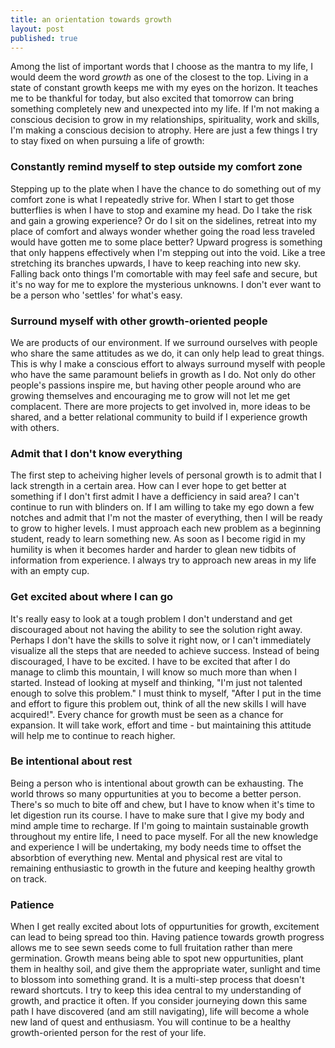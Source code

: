 ```yaml
---
title: an orientation towards growth
layout: post
published: true
---
```


Among the list of important words that I choose as the mantra to my life, I would deem the word _growth_ as one of the closest to the top. Living in a state of constant growth keeps me with my eyes on the horizon. It teaches me to be thankful for today, but also excited that tomorrow can bring something completely new and unexpected into my life. If I'm not making a conscious decision to grow in my relationships, spirituality, work and skills, I'm making a conscious decision to atrophy. Here are just a few things I try to stay fixed on when pursuing a life of growth:

### Constantly remind myself to step outside my comfort zone

Stepping up to the plate when I have the chance to do something out of my comfort zone is what I repeatedly strive for. When I start to get those butterflies is when I have to stop and examine my head. Do I take the risk and gain a growing experience? Or do I sit on the sidelines, retreat into my place of comfort and always wonder whether going the road less traveled would have gotten me to some place better? Upward progress is something that only happens effectively when I'm stepping out into the void. Like a tree stretching its branches upwards, I have to keep reaching into new sky. Falling back onto things I'm comortable with may feel safe and secure, but it's no way for me to explore the mysterious unknowns. I don't ever want to be a person who 'settles' for what's easy.  

### Surround myself with other growth-oriented people

We are products of our environment. If we surround ourselves with people who share the same attitudes as we do, it can only help lead to great things. This is why I make a conscious effort to always surround myself with people who have the same paramount beliefs in growth as I do. Not only do other people's passions inspire me, but having other people around who are growing themselves and encouraging me to grow will not let me get complacent. There are more projects to get involved in, more ideas to be shared, and a better relational community to build if I experience growth with others.

### Admit that I don't know everything

The first step to acheiving higher levels of personal growth is to admit that I lack strength in a certain area. How can I ever hope to get better at something if I don't first admit I have a defficiency in said area? I can't continue to run with blinders on. If I am willing to take my ego down a few notches and admit that I'm not the master of everything, then I will be ready to grow to higher levels. I must approach each new problem as a beginning student, ready to learn something new. As soon as I become rigid in my humility is when it becomes harder and harder to glean new tidbits of information from experience. I always try to approach new areas in my life with an empty cup.

### Get excited about where I can go

It's really easy to look at a tough problem I don't understand and get discouraged about not having the ability to see the solution right away. Perhaps I don't have the skills to solve it right now, or I can't immediately visualize all the steps that are needed to achieve success. Instead of being discouraged, I have to be excited. I have to be excited that after I do manage to climb this mountain, I will know so much more than when I started. Instead of looking at myself and thinking, "I'm just not talented enough to solve this problem." I must think to myself, "After I put in the time and effort to figure this problem out, think of all the new skills I will have acquired!". Every chance for growth must be seen as a chance for expansion. It will take work, effort and time - but maintaining this attitude will help me to continue to reach higher.

### Be intentional about rest

Being a person who is intentional about growth can be exhausting. The world throws so many oppurtunities at you to become a better person. There's so much to bite off and chew, but I have to know when it's time to let digestion run its course. I have to make sure that I give my body and mind ample time to recharge. If I'm going to maintain sustainable growth throughout my entire life, I need to pace myself. For all the new knowledge and experience I will be undertaking, my body needs time to offset the absorbtion of everything new. Mental and physical rest are vital to remaining enthusiastic to growth in the future and keeping healthy growth on track.

### Patience

When I get really excited about lots of oppurtunities for growth, excitement can lead to being spread too thin. Having patience towards growth progress allows me to see sewn seeds come to full fruitation rather than mere germination. Growth means being able to spot new oppurtunities, plant them in healthy soil, and give them the appropriate water, sunlight and time to blossom into something grand. It is a multi-step process that doesn't reward shortcuts. I try to keep this idea central to my understanding of growth, and practice it often. If you consider journeying down this same path I have discovered (and am still navigating), life will become a whole new land of quest and enthusiasm. You will continue to be a healthy growth-oriented person for the rest of your life.

